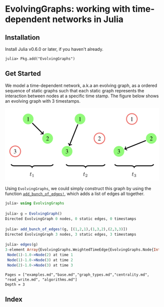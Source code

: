 # EvolvingGraphs: working with time-dependent networks in Julia

## Installation

Install Julia v0.6.0 or later, if you haven't already.

```
julia> Pkg.add("EvolvingGraphs")
```

## Get Started

We model a time-dependent network, a.k.a an evolving graph, as a ordered sequence of static graphs such that each static graph represents the interaction between nodes at a specific time stamp. The figure below shows an evolving graph with 3 timestamps.

![simple evolving graph](eg.png)

Using `EvolvingGraphs`, we could simply construct this graph by using the function
[`add_bunch_of_edges!`](@ref), which adds a list of edges all together.

```julia
julia> using EvolvingGraphs

julia> g = EvolvingGraph()
Directed EvolvingGraph 0 nodes, 0 static edges, 0 timestamps

julia> add_bunch_of_edges!(g, [(1,2,1),(1,3,2),(2,3,3)])
Directed EvolvingGraph 3 nodes, 3 static edges, 3 timestamps

julia> edges(g)
3-element Array{EvolvingGraphs.WeightedTimeEdge{EvolvingGraphs.Node{Int64},Int64,Float64},1}:
 Node(1)-1.0->Node(2) at time 1
 Node(1)-1.0->Node(3) at time 2
 Node(2)-1.0->Node(3) at time 3
```

```@contents
Pages = ["examples.md","base.md","graph_types.md","centrality.md", "read_write.md", "algorithms.md"]
Depth = 3
```

## Index

```@index
```
